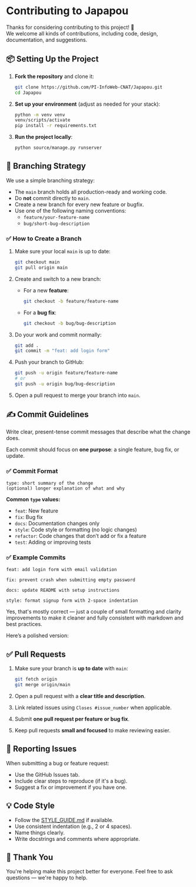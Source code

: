# Contributing to Japapou

Thanks for considering contributing to this project! 🎉  
We welcome all kinds of contributions, including code, design, documentation, and suggestions.

## 📦 Setting Up the Project

1. **Fork the repository** and clone it:

    ```bash
    git clone https://github.com/PI-InfoWeb-CNAT/Japapou.git
    cd Japapou
    ```

2. **Set up your environment** (adjust as needed for your stack):

    ```bash
    python -m venv venv
    venv/scripts/activate
    pip install -r requirements.txt
    ```

3. **Run the project locally**:

    ```bash
    python source/manage.py runserver
    ```

## 🌿 Branching Strategy

We use a simple branching strategy:

-   The `main` branch holds all production-ready and working code.
-   Do **not** commit directly to `main`.
-   Create a new branch for every new feature or bugfix.
-   Use one of the following naming conventions:
    -   `feature/your-feature-name`
    -   `bug/short-bug-description`

### ✅ How to Create a Branch

1. Make sure your local `main` is up to date:

    ```bash
    git checkout main
    git pull origin main
    ```

2. Create and switch to a new branch:

    - For a new **feature**:

        ```bash
        git checkout -b feature/feature-name
        ```

    - For a **bug fix**:

        ```bash
        git checkout -b bug/bug-description
        ```

3. Do your work and commit normally:

    ```bash
    git add .
    git commit -m "feat: add login form"
    ```

4. Push your branch to GitHub:

    ```bash
    git push -u origin feature/feature-name
    # or
    git push -u origin bug/bug-description
    ```

5. Open a pull request to merge your branch into `main`.

## ✍️ Commit Guidelines

Write clear, present-tense commit messages that describe what the change does.

Each commit should focus on **one purpose**: a single feature, bug fix, or update.

### ✅ Commit Format

```
type: short summary of the change
(optional) longer explanation of what and why
```

**Common `type` values:**

-   `feat`: New feature
-   `fix`: Bug fix
-   `docs`: Documentation changes only
-   `style`: Code style or formatting (no logic changes)
-   `refactor`: Code changes that don’t add or fix a feature
-   `test`: Adding or improving tests

### ✅ Example Commits

```
feat: add login form with email validation

fix: prevent crash when submitting empty password

docs: update README with setup instructions

style: format signup form with 2-space indentation
```

Yes, that's mostly correct — just a couple of small formatting and clarity improvements to make it cleaner and fully consistent with markdown and best practices.

Here’s a polished version:

## ✅ Pull Requests

1. Make sure your branch is **up to date** with `main`:

    ```bash
    git fetch origin
    git merge origin/main
    ```

2. Open a pull request with a **clear title and description**.

3. Link related issues using `Closes #issue_number` when applicable.

4. Submit **one pull request per feature or bug fix**.

5. Keep pull requests **small and focused** to make reviewing easier.

## 🐛 Reporting Issues

When submitting a bug or feature request:

-   Use the GitHub Issues tab.
-   Include clear steps to reproduce (if it's a bug).
-   Suggest a fix or improvement if you have one.

## 💡 Code Style

-   Follow the [STYLE_GUIDE.md](STYLE_GUIDE.md) if available.
-   Use consistent indentation (e.g., 2 or 4 spaces).
-   Name things clearly.
-   Write docstrings and comments where appropriate.

## 🙏 Thank You

You're helping make this project better for everyone.
Feel free to ask questions — we're happy to help.

```

```
